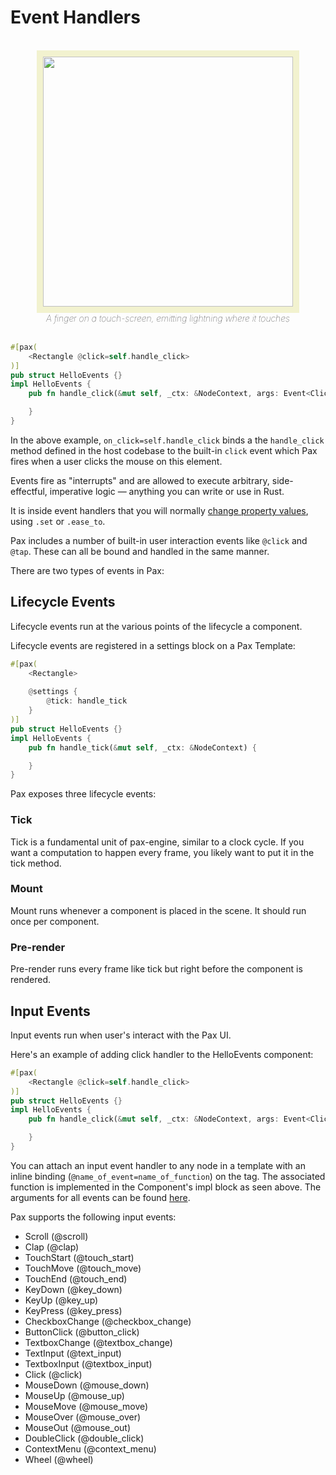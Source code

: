 # Event Handlers

<div style="text-align: center; font-style: italic; font-weight: 100;">
    <br />
    <img style="width: 400px; border: 10px solid rgb(242,242,207);" src="./images/DALL·E finger on a touch-screen emitting lightning where it touches.png" />
    <br />
    A finger on a touch-screen, emitting lightning where it touches
    <br />
    <br />
</div>

```rust
#[pax(
    <Rectangle @click=self.handle_click>
)]
pub struct HelloEvents {}
impl HelloEvents {
    pub fn handle_click(&mut self, _ctx: &NodeContext, args: Event<Click>) {

    }
}
```

In the above example, `on_click=self.handle_click` binds a the `handle_click` method defined in the host codebase to the built-in `click` event which Pax fires when a user clicks the mouse on this element.

Events fire as "interrupts" and are allowed to execute arbitrary, side-effectful, imperative logic — anything you can write or use in Rust.

It is inside event handlers that you will normally [change property values](./start-key-concepts-properties-settings.md#settings-at-runtime), using `.set` or `.ease_to`.

Pax includes a number of built-in user interaction events like `@click` and `@tap`.  These can all be bound and handled in the same manner.

There are two types of events in Pax:

## Lifecycle Events

Lifecycle events run at the various points of the lifecycle a component. 

Lifecycle events are registered in a settings block on a Pax Template:

```rust
#[pax(
    <Rectangle>
    
    @settings {
        @tick: handle_tick
    }
)]
pub struct HelloEvents {}
impl HelloEvents {
    pub fn handle_tick(&mut self, _ctx: &NodeContext) {

    }
}

```

Pax exposes three lifecycle events:

### Tick

Tick is a fundamental unit of pax-engine, similar to a clock cycle. If you want a computation to happen every frame, you likely want to put it in the tick method. 

### Mount

Mount runs whenever a component is placed in the scene. It should run once per component. 

### Pre-render

Pre-render runs every frame like tick but right before the component is rendered. 


## Input Events

Input events run when user's interact with the Pax UI.

Here's an example of adding click handler to the HelloEvents component: 

```rust
#[pax(
    <Rectangle @click=self.handle_click>
)]
pub struct HelloEvents {}
impl HelloEvents {
    pub fn handle_click(&mut self, _ctx: &NodeContext, args: Event<Click>) {

    }
}
```

You can attach an input event handler to any node in a template with an inline binding (`@name_of_event=name_of_function`) on the tag. The associated function is implemented in the Component's impl block as seen above. The arguments for all events can be found [here](https://github.com/paxengine/pax/blob/51ed9d6be8e497f6e6eb54e93c9f0c983b283924/pax-runtime-api/src/lib.rs#L86). 

Pax supports the following input events:
- Scroll (@scroll)
- Clap (@clap)
- TouchStart (@touch_start)
- TouchMove (@touch_move)
- TouchEnd (@touch_end)
- KeyDown (@key_down)
- KeyUp (@key_up)
- KeyPress (@key_press)
- CheckboxChange (@checkbox_change)
- ButtonClick (@button_click)
- TextboxChange (@textbox_change)
- TextInput (@text_input)
- TextboxInput (@textbox_input)
- Click (@click)
- MouseDown (@mouse_down)
- MouseUp (@mouse_up)
- MouseMove (@mouse_move)
- MouseOver (@mouse_over)
- MouseOut (@mouse_out)
- DoubleClick (@double_click)
- ContextMenu (@context_menu)
- Wheel (@wheel)


